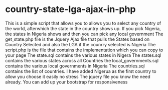 # country-state-lga-ajax-in-php
This is a simple script that allows you to allows you to select any country of the world, afterwhich the state in the country shows up. If you pick Nigeria, the states in Nigeria shows and then you can pick any local government
The get_state.php file is the Jquery Ajax file that pulls the States based on Country Selected and also the LGA if the counrry selected is Nigeria
The script.php is the file that contains the implementation which you can copy to your page
The state.sql contains the various states in Nigera
The states.sql contains the various states across all Countries
the local_governments.sql contains the various local governments in Nigeria
The countries.sql contains the list of countries. I have added Nigerua as the first country to allow you choose it easily no stress
The jquery file you know the need already. You can add up your bootstrap for responsiveness
